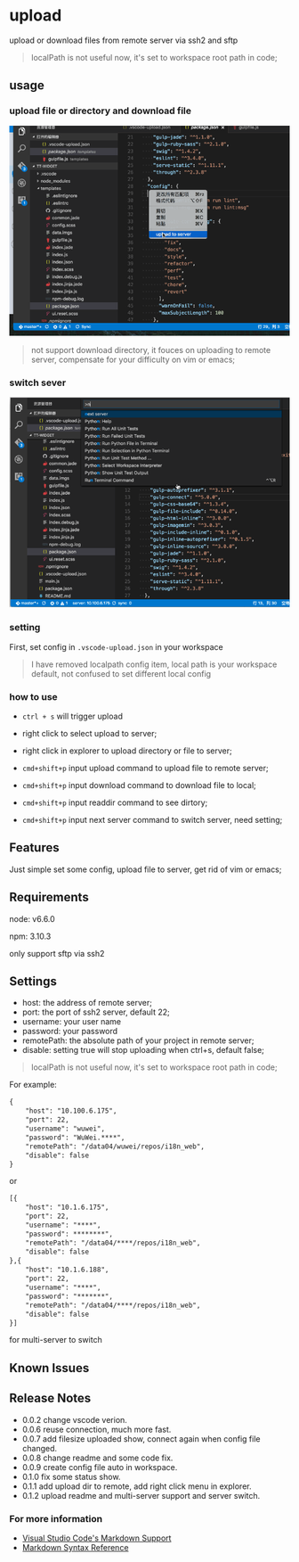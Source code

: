 # upload

upload or download files from remote server via ssh2 and sftp
> localPath is not useful now, it's set to workspace root path in code;

## usage

### upload file or directory and download file

![usage](./upload.gif)

> not support download directory, it fouces on uploading to remote server, 
compensate for your difficulty on vim or emacs;

### switch sever

![switch](./switch.gif)

### setting
First, set config in `.vscode-upload.json` in your workspace

> I have removed localpath config item, local path is your workspace default, not confused to set different local config

### how to use

* `ctrl + s` will trigger upload

* right click to select upload to server;

* right click in explorer to upload directory or file to server;

* `cmd+shift+p` input upload command to upload file to remote server;

* `cmd+shift+p` input download command to download file to local;

* `cmd+shift+p` input readdir command to see dirtory;

* `cmd+shift+p` input next server command to switch server, need setting;

## Features

Just simple set some config, upload file to server, get rid of vim or emacs;

## Requirements

node: v6.6.0

npm: 3.10.3

only support sftp via ssh2

## Settings

* host: the address of remote server;
* port: the port of ssh2 server, default 22;
* username: your user name
* password: your password
* remotePath: the absolute path of your project in remote server;
* disable: setting true will stop uploading when ctrl+s, default false;

> localPath is not useful now, it's set to workspace root path in code;

For example:

```
{
    "host": "10.100.6.175",
    "port": 22,
    "username": "wuwei",
    "password": "WuWei.****",
    "remotePath": "/data04/wuwei/repos/i18n_web",
    "disable": false
}
```
or
```
[{
    "host": "10.1.6.175",
    "port": 22,
    "username": "****",
    "password": ********",
    "remotePath": "/data04/****/repos/i18n_web",
    "disable": false
},{
    "host": "10.1.6.188",
    "port": 22,
    "username": "****",
    "password": "*******",
    "remotePath": "/data04/****/repos/i18n_web",
    "disable": false
}]
```
for multi-server to switch

## Known Issues

## Release Notes

* 0.0.2 change vscode verion.
* 0.0.6 reuse connection, much more fast.
* 0.0.7 add filesize uploaded show, connect again when config file changed.
* 0.0.8 change readme and some code fix.
* 0.0.9 create config file auto in workspace.
* 0.1.0 fix some status show.
* 0.1.1 add upload dir to remote, add right click menu in explorer.
* 0.1.2 upload readme and multi-server support and server switch.

### For more information

* [Visual Studio Code's Markdown Support](http://code.visualstudio.com/docs/languages/markdown)
* [Markdown Syntax Reference](https://help.github.com/articles/markdown-basics/)

